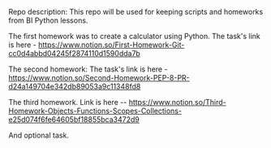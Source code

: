 Repo description: This repo will be used for keeping scripts and homeworks from BI Python lessons.

The first homework was to create a calculator using Python. 
The task's link is here - https://www.notion.so/First-Homework-Git-cc0d4abbd04245f2874110d1590dda7b

The second homework: The task's link is here - https://www.notion.so/Second-Homework-PEP-8-PR-d24a149704e342db89053a9c11348fd8

The third homework. Link is here -- https://www.notion.so/Third-Homework-Objects-Functions-Scopes-Collections-e25d074f6fe64605bf18855bca3472d9

And optional task.
